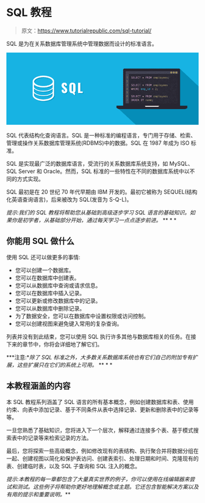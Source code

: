 # SQL 教程

> 原文：<https://www.tutorialrepublic.com/sql-tutorial/>

SQL 是为在关系数据库管理系统中管理数据而设计的标准语言。

![SQL Illustration](img/ea8316ffbef281f5635ce4b8330ef631.png)

SQL 代表结构化查询语言。SQL 是一种标准的编程语言，专门用于存储、检索、管理或操作关系数据库管理系统(RDBMS)中的数据。SQL 在 1987 年成为 ISO 标准。

SQL 是实现最广泛的数据库语言，受流行的关系数据库系统支持，如 MySQL、SQL Server 和 Oracle。然而，SQL 标准的一些特性在不同的数据库系统中以不同的方式实现。

SQL 最初是在 20 世纪 70 年代早期由 IBM 开发的。最初它被称为 SEQUEL(结构化英语查询语言)，后来被改为 SQL(发音为 S-Q-L)。

 *提示:我们的 SQL 教程将帮助您从基础到高级逐步学习 SQL 语言的基础知识。如果你是初学者，从基础部分开始，通过每天学习一点点逐步前进。*  ** * *

## 你能用 SQL 做什么

使用 SQL 还可以做更多的事情:

*   您可以创建一个数据库。
*   您可以在数据库中创建表。
*   您可以从数据库中查询或请求信息。
*   您可以在数据库中插入记录。
*   您可以更新或修改数据库中的记录。
*   您可以从数据库中删除记录。
*   为了数据安全，您可以在数据库中设置权限或访问控制。
*   您可以创建视图来避免键入常用的复杂查询。

列表并没有到此结束，您可以使用 SQL 执行许多其他与数据库相关的任务。在接下来的章节中，你将会详细地了解它们。

 ***注意:**除了 SQL 标准之外，大多数关系数据库系统也有它们自己的附加专有扩展，这些扩展只在它们的系统上可用。*  ** * *

## 本教程涵盖的内容

本 SQL 教程系列涵盖了 SQL 语言的所有基本概念，例如创建数据库和表、使用约束、向表中添加记录、基于不同条件从表中选择记录、更新和删除表中的记录等等。

一旦您熟悉了基础知识，您将进入下一个层次，解释通过连接多个表、基于模式搜索表中的记录等来检索记录的方法。

最后，您将探索一些高级概念，例如修改现有的表结构、执行聚合并将数据分组在一起、创建视图以简化和保护表访问、创建表索引、处理日期和时间、克隆现有的表、创建临时表，以及 SQL 子查询和 SQL 注入的概念。

 *提示:本教程的每一章都包含了大量真实世界的例子，你可以使用在线编辑器来尝试和测试。这些例子将帮助你更好地理解概念或主题。它还包含智能解决方案以及有用的提示和重要说明。***